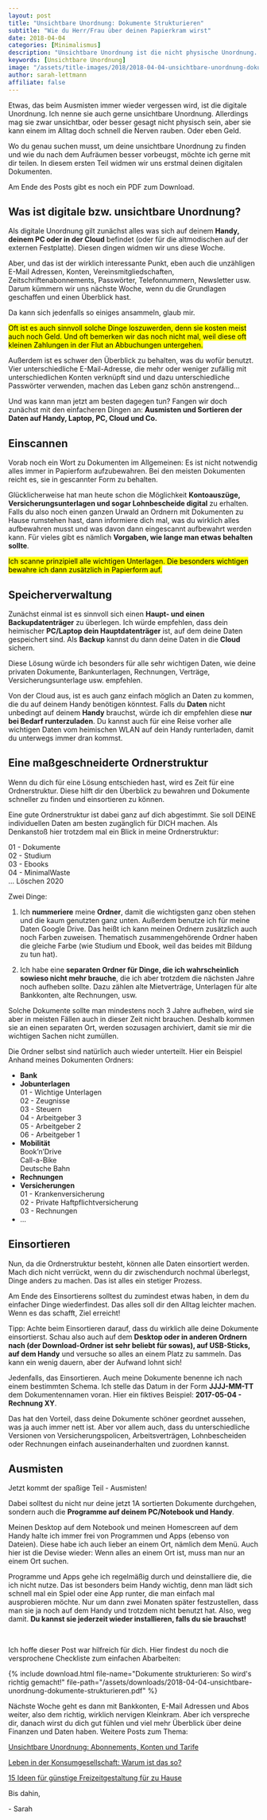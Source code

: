 ```yaml
---
layout: post
title: "Unsichtbare Unordnung: Dokumente Strukturieren"
subtitle: "Wie du Herr/Frau über deinen Papierkram wirst"
date: 2018-04-04
categories: [Minimalismus]
description: "Unsichtbare Unordnung ist die nicht physische Unordnung. Programme und Apps, E-Mail Adressen, Bankkonten, Vereinsmitgliedschaften, Abonnements zählen dazu."
keywords: [Unsichtbare Unordnung]
image: "/assets/title-images/2018/2018-04-04-unsichtbare-unordnung-dokumente-strukturieren.jpg"
author: sarah-lettmann
affiliate: false
---
```

Etwas, das beim Ausmisten immer wieder vergessen wird, ist die digitale Unordnung. Ich nenne sie auch gerne unsichtbare Unordnung. Allerdings mag sie zwar unsichtbar, oder besser gesagt nicht physisch sein, aber sie kann einem im Alltag doch schnell die Nerven rauben. Oder eben Geld.

Wo du genau suchen musst, um deine unsichtbare Unordnung zu finden und wie du nach dem Aufräumen besser vorbeugst, möchte ich gerne mit dir teilen. In diesem ersten Teil widmen wir uns erstmal deinen digitalen Dokumenten.

Am Ende des Posts gibt es noch ein PDF zum Download.

## Was ist digitale bzw. unsichtbare Unordnung?
Als digitale Unordnung gilt zunächst alles was sich auf deinem **Handy, deinem PC oder in der Cloud** befindet (oder für die altmodischen auf der externen Festplatte). Diesen dingen widmen wir uns diese Woche.

Aber, und das ist der wirklich interessante Punkt, eben auch die unzähligen E-Mail Adressen, Konten, Vereinsmitgliedschaften, Zeitschriftenabonnements, Passwörter, Telefonnummern, Newsletter usw. Darum kümmern wir uns nächste Woche, wenn du die Grundlagen geschaffen und einen Überblick hast.

Da kann sich jedenfalls so einiges ansammeln, glaub mir.

<mark>Oft ist es auch sinnvoll solche Dinge loszuwerden, denn sie kosten meist auch noch Geld. Und oft bemerken wir das noch nicht mal, weil diese oft kleinen Zahlungen in der Flut an Abbuchungen untergehen.</mark>

Außerdem ist es schwer den Überblick zu behalten, was du wofür benutzt. Vier unterschiedliche E-Mail-Adresse, die mehr oder weniger zufällig mit unterschiedlichen Konten verknüpft sind und dazu unterschiedliche Passwörter verwenden, machen das Leben ganz schön anstrengend…

Und was kann man jetzt am besten dagegen tun? Fangen wir doch zunächst mit den einfacheren Dingen an: **Ausmisten und Sortieren der Daten auf Handy, Laptop, PC, Cloud und Co.**

## Einscannen
Vorab noch ein Wort zu Dokumenten im Allgemeinen: Es ist nicht notwendig alles immer in Papierform aufzubewahren. Bei den meisten Dokumenten reicht es, sie in gescannter Form zu behalten.

Glücklicherweise hat man heute schon die Möglichkeit **Kontoauszüge, Versicherungsunterlagen und sogar Lohnbescheide digital** zu erhalten. Falls du also noch einen ganzen Urwald an Ordnern mit Dokumenten zu Hause rumstehen hast, dann informiere dich mal, was du wirklich alles aufbewahren musst und was davon dann eingescannt aufbewahrt werden kann. Für vieles gibt es nämlich **Vorgaben, wie lange man etwas behalten sollte**.

<mark>Ich scanne prinzipiell alle wichtigen Unterlagen. Die besonders wichtigen bewahre ich dann zusätzlich in Papierform auf.</mark>

## Speicher&shy;verwaltung
Zunächst einmal ist es sinnvoll sich einen **Haupt- und einen Backupdatenträger** zu überlegen. Ich würde empfehlen, dass dein heimischer **PC/Laptop dein Hauptdatenträger** ist, auf dem deine Daten gespeichert sind. Als **Backup** kannst du dann deine Daten in die **Cloud** sichern.

Diese Lösung würde ich besonders für alle sehr wichtigen Daten, wie deine privaten Dokumente, Bankunterlagen, Rechnungen, Verträge, Versicherungsunterlage usw. empfehlen.

Von der Cloud aus, ist es auch ganz einfach möglich an Daten zu kommen, die du auf deinem Handy benötigen könntest. Falls du **Daten** nicht unbedingt auf deinem **Handy** brauchst, würde ich dir empfehlen diese **nur bei Bedarf runterzuladen**. Du kannst auch für eine Reise vorher alle wichtigen Daten vom heimischen WLAN auf dein Handy runterladen, damit du unterwegs immer dran kommst.

## Eine maßgeschnei&shy;derte Ordnerstruktur
Wenn du dich für eine Lösung entschieden hast, wird es Zeit für eine Ordnerstruktur. Diese hilft dir den Überblick zu bewahren und Dokumente schneller zu finden und einsortieren zu können.

Eine gute Ordnerstruktur ist dabei ganz auf dich abgestimmt. Sie soll DEINE individuellen Daten am besten zugänglich für DICH machen. Als Denkanstoß hier trotzdem mal ein Blick in meine Ordnerstruktur:

01 - Dokumente  
02 - Studium  
03 - Ebooks  
04 - MinimalWaste  
...
Löschen 2020

Zwei Dinge:  
1. Ich **nummeriere** meine **Ordner**, damit die wichtigsten ganz oben stehen und die kaum genutzten ganz unten. Außerdem benutze ich für meine Daten Google Drive. Das heißt ich kann meinen Ordnern zusätzlich auch noch Farben zuweisen. Thematisch zusammengehörende Ordner haben die gleiche Farbe (wie Studium und Ebook, weil das beides mit Bildung zu tun hat).

2. Ich habe eine **separaten Ordner für Dinge, die ich wahrscheinlich sowieso nicht mehr brauche**, die ich aber trotzdem die nächsten Jahre noch aufheben sollte. Dazu zählen alte Mietverträge, Unterlagen für alte Bankkonten, alte Rechnungen, usw.

Solche Dokumente sollte man mindestens noch 3 Jahre aufheben, wird sie aber in meisten Fällen auch in dieser Zeit nicht brauchen. Deshalb kommen sie an einen separaten Ort, werden sozusagen archiviert, damit sie mir die wichtigen Sachen nicht zumüllen.

Die Ordner selbst sind natürlich auch wieder unterteilt. Hier ein Beispiel Anhand meines Dokumenten Ordners:

  * **Bank**
  * **Jobunterlagen**  
    01 - Wichtige Unterlagen  
    02 - Zeugnisse  
    03 - Steuern  
    04 - Arbeitgeber 3  
    05 - Arbeitgeber 2  
    06 - Arbeitgeber 1
  * **Mobilität**  
    Book’n’Drive  
    Call-a-Bike  
    Deutsche Bahn
  * **Rechnungen**
  * **Versicherungen**  
    01 - Krankenversicherung  
    02 - Private Haftpflichtversicherung  
    03 - Rechnungen
  * ...

## Einsortieren
Nun, da die Ordnerstruktur besteht, können alle Daten einsortiert werden. Mach dich nicht verrückt, wenn du dir zwischendurch nochmal überlegst, Dinge anders zu machen. Das ist alles ein stetiger Prozess.

Am Ende des Einsortierens solltest du zumindest etwas haben, in dem du einfacher Dinge wiederfindest. Das alles soll dir den Alltag leichter machen. Wenn es das schafft, Ziel erreicht!

Tipp: Achte beim Einsortieren darauf, dass du wirklich alle deine Dokumente einsortierst. Schau also auch auf dem **Desktop oder in anderen Ordnern nach (der Download-Ordner ist sehr beliebt für sowas), auf USB-Sticks, auf dem Handy** und versuche so alles an einem Platz zu sammeln. Das kann ein wenig dauern, aber der Aufwand lohnt sich!

Jedenfalls, das Einsortieren. Auch meine Dokumente benenne ich nach einem bestimmten Schema. Ich stelle das Datum in der Form **JJJJ-MM-TT** dem Dokumentennamen voran. Hier ein fiktives Beispiel: **2017-05-04 - Rechnung XY**.

Das hat den Vorteil, dass deine Dokumente schöner geordnet aussehen, was ja auch immer nett ist. Aber vor allem auch, dass du unterschiedliche Versionen von Versicherungspolicen, Arbeitsverträgen, Lohnbescheiden oder Rechnungen einfach auseinanderhalten und zuordnen kannst.

## Ausmisten
Jetzt kommt der spaßige Teil - Ausmisten!

Dabei solltest du nicht nur deine jetzt 1A sortierten Dokumente durchgehen, sondern auch die **Programme auf deinem PC/Notebook und Handy**.

Meinen Desktop auf dem Notebook und meinen Homescreen auf dem Handy halte ich immer frei von Programmen und Apps (ebenso von Dateien). Diese habe ich auch lieber an einem Ort, nämlich dem Menü. Auch hier ist die Devise wieder: Wenn alles an einem Ort ist, muss man nur an einem Ort suchen.

Programme und Apps gehe ich regelmäßig durch und deinstalliere die, die ich nicht nutze. Das ist besonders beim Handy wichtig, denn man lädt sich schnell mal ein Spiel oder eine App runter, die man einfach mal ausprobieren möchte. Nur um dann zwei Monaten später festzustellen, dass man sie ja noch auf dem Handy und trotzdem nicht benutzt hat. Also, weg damit. **Du kannst sie jederzeit wieder installieren, falls du sie brauchst!**

&nbsp;

Ich hoffe dieser Post war hilfreich für dich. Hier findest du noch die versprochene Checkliste zum einfachen Abarbeiten:

{% include download.html file-name="Dokumente strukturieren: So wird's richtig gemacht!" file-path="/assets/downloads/2018-04-04-unsichtbare-unordnung-dokumente-strukturieren.pdf" %}

Nächste Woche geht es dann mit Bankkonten, E-Mail Adressen und Abos weiter, also dem richtig, wirklich nervigen Kleinkram. Aber ich verspreche dir, danach wirst du dich gut fühlen und viel mehr Überblick über deine Finanzen und Daten haben. Weitere Posts zum Thema:

[Unsichtbare Unordnung: Abonnements, Konten und Tarife](/blog/unsichtbare-unordnung-abonnements-konten-und-tarife/)

[Leben in der Konsum­gesellschaft: Warum ist das so?](/blog/leben-in-der-konsumgesellschaft/)

[15 Ideen für günstige Freizeit­gestaltung für zu Hause](/blog/15-ideen-fuer-guenstige-freizeitgestaltung-fuer-zu-hause/)

Bis dahin,

\- Sarah

